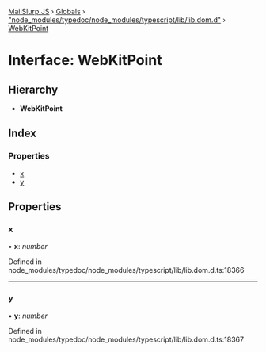 [MailSlurp JS](../README.md) › [Globals](../globals.md) › ["node_modules/typedoc/node_modules/typescript/lib/lib.dom.d"](../modules/_node_modules_typedoc_node_modules_typescript_lib_lib_dom_d_.md) › [WebKitPoint](_node_modules_typedoc_node_modules_typescript_lib_lib_dom_d_.webkitpoint.md)

# Interface: WebKitPoint

## Hierarchy

* **WebKitPoint**

## Index

### Properties

* [x](_node_modules_typedoc_node_modules_typescript_lib_lib_dom_d_.webkitpoint.md#x)
* [y](_node_modules_typedoc_node_modules_typescript_lib_lib_dom_d_.webkitpoint.md#y)

## Properties

###  x

• **x**: *number*

Defined in node_modules/typedoc/node_modules/typescript/lib/lib.dom.d.ts:18366

___

###  y

• **y**: *number*

Defined in node_modules/typedoc/node_modules/typescript/lib/lib.dom.d.ts:18367
